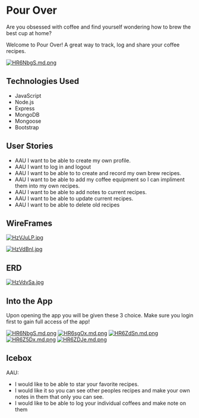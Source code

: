 # Pour Over
Are you obsessed with coffee and find yourself wondering how to brew the best cup at home?

Welcome to Pour Over! A great way to track, log and share your coffee recipes.

[![HR6NbgS.md.png](https://iili.io/HR6NbgS.md.png)](https://freeimage.host/i/HR6NbgS)

## Technologies Used
- JavaScript
- Node.js
- Express
- MongoDB
- Mongoose
- Bootstrap

## User Stories
- AAU I want to be able to create my own profile.
- AAU I want to log in and logout
- AAU I want to be able to to create and record my own brew recipes.
- AAU I want to be able to add my coffee equipment so I can impliment them into my own recipes.
- AAU I want to be able to add notes to current recipes.
- AAU I want to be able to update current recipes.
- AAU I want to be able to delete old recipes

## WireFrames
[![HzVJuLP.jpg](https://iili.io/HzVJuLP.jpg)](https://freeimage.host/)

[![HzVdBnI.jpg](https://iili.io/HzVdBnI.jpg)](https://freeimage.host/)

## ERD
[![HzVdvSa.jpg](https://iili.io/HzVdvSa.jpg)](https://freeimage.host/)

## Into the App
Upon opening the app you will be given these 3 choice. Make sure you login first to gain full access of the app!

[![HR6NbgS.md.png](https://iili.io/HR6NbgS.md.png)](https://freeimage.host/i/HR6NbgS)
[![HR6sgOx.md.png](https://iili.io/HR6sgOx.md.png)](https://freeimage.host/i/HR6sgOx)
[![HR6ZdSn.md.png](https://iili.io/HR6ZdSn.md.png)](https://freeimage.host/i/HR6ZdSn)
[![HR6Z5Dx.md.png](https://iili.io/HR6Z5Dx.md.png)](https://freeimage.host/i/HR6Z5Dx)
[![HR6ZDJe.md.png](https://iili.io/HR6ZDJe.md.png)](https://freeimage.host/i/HR6ZDJe)


## Icebox
AAU:
- I would like to be able to star your favorite recipes.
- I would like it so you can see other peoples recipes and make your own notes in them that only you can see.
- I would like to be able to log your individual coffees and make note on them
